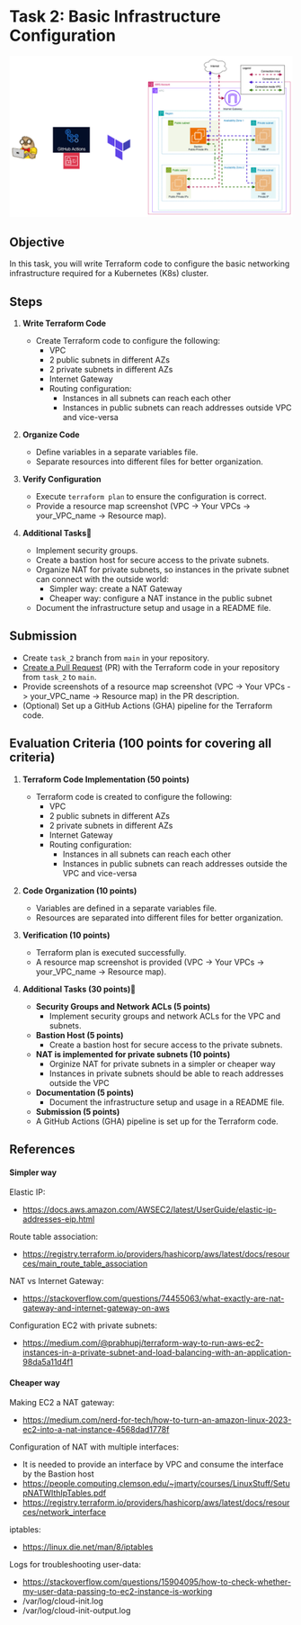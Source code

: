 # Task 2: Basic Infrastructure Configuration

![task_2 schema](../../visual_assets/task_2.png)

## Objective

In this task, you will write Terraform code to configure the basic networking infrastructure required for a Kubernetes (K8s) cluster.

## Steps

1. **Write Terraform Code**
   - Create Terraform code to configure the following:
     - VPC
     - 2 public subnets in different AZs
     - 2 private subnets in different AZs
     - Internet Gateway
     - Routing configuration:
       - Instances in all subnets can reach each other
       - Instances in public subnets can reach addresses outside VPC and vice-versa

2. **Organize Code**
   - Define variables in a separate variables file.
   - Separate resources into different files for better organization.

3. **Verify Configuration**
   - Execute `terraform plan` to ensure the configuration is correct.
   - Provide a resource map screenshot (VPC -> Your VPCs -> your_VPC_name -> Resource map).

4. **Additional Tasks💫**
   - Implement security groups.
   - Create a bastion host for secure access to the private subnets.
   - Organize NAT for private subnets, so instances in the private subnet can connect with the outside world:
     - Simpler way: create a NAT Gateway
     - Cheaper way: configure a NAT instance in the public subnet
   - Document the infrastructure setup and usage in a README file.

## Submission

- Create `task_2` branch from `main` in your repository.
- [Create a Pull Request](https://docs.github.com/en/pull-requests/collaborating-with-pull-requests/proposing-changes-to-your-work-with-pull-requests/creating-a-pull-request) (PR) with the Terraform code in your repository from `task_2` to `main`.
- Provide screenshots of a resource map screenshot (VPC -> Your VPCs -> your_VPC_name -> Resource map) in the PR description.
- (Optional) Set up a GitHub Actions (GHA) pipeline for the Terraform code.

## Evaluation Criteria (100 points for covering all criteria)

1. **Terraform Code Implementation (50 points)**
   - Terraform code is created to configure the following:
     - VPC
     - 2 public subnets in different AZs
     - 2 private subnets in different AZs
     - Internet Gateway
     - Routing configuration:
       - Instances in all subnets can reach each other
       - Instances in public subnets can reach addresses outside the VPC and vice-versa

2. **Code Organization (10 points)**
   - Variables are defined in a separate variables file.
   - Resources are separated into different files for better organization.

3. **Verification (10 points)**
   - Terraform plan is executed successfully.
   - A resource map screenshot is provided (VPC -> Your VPCs -> your_VPC_name -> Resource map).

4. **Additional Tasks (30 points)💫**
   - **Security Groups and Network ACLs (5 points)**
     - Implement security groups and network ACLs for the VPC and subnets.
   - **Bastion Host (5 points)**
     - Create a bastion host for secure access to the private subnets.
   - **NAT is implemented for private subnets (10 points)**
     - Orginize NAT for private subnets in a simpler or cheaper way
     - Instances in private subnets should be able to reach addresses outside the VPC
   - **Documentation (5 points)**
     - Document the infrastructure setup and usage in a README file.
   - **Submission (5 points)**
   - A GitHub Actions (GHA) pipeline is set up for the Terraform code.

## References

#### Simpler way

Elastic IP:

- <https://docs.aws.amazon.com/AWSEC2/latest/UserGuide/elastic-ip-addresses-eip.html>

Route table association:

- <https://registry.terraform.io/providers/hashicorp/aws/latest/docs/resources/main_route_table_association>

NAT vs Internet Gateway:

- <https://stackoverflow.com/questions/74455063/what-exactly-are-nat-gateway-and-internet-gateway-on-aws>

Configuration EC2 with private subnets:

- <https://medium.com/@prabhupj/terraform-way-to-run-aws-ec2-instances-in-a-private-subnet-and-load-balancing-with-an-application-98da5a11d4f1>

#### Cheaper way

Making EC2 a NAT gateway:

- <https://medium.com/nerd-for-tech/how-to-turn-an-amazon-linux-2023-ec2-into-a-nat-instance-4568dad1778f>

Configuration of NAT with multiple interfaces:

- It is needed to provide an interface by VPC and consume the interface by the Bastion host
- <https://people.computing.clemson.edu/~jmarty/courses/LinuxStuff/SetupNATWIthIpTables.pdf>
- <https://registry.terraform.io/providers/hashicorp/aws/latest/docs/resources/network_interface>

iptables:

- <https://linux.die.net/man/8/iptables>

Logs for troubleshooting user-data:

- <https://stackoverflow.com/questions/15904095/how-to-check-whether-my-user-data-passing-to-ec2-instance-is-working>
- /var/log/cloud-init.log
- /var/log/cloud-init-output.log
